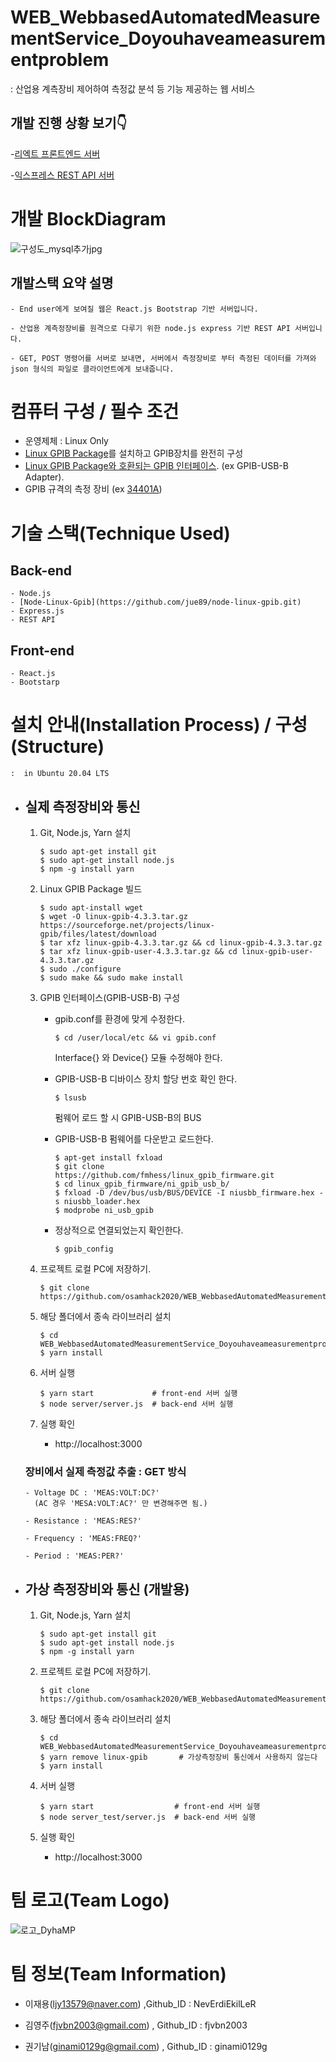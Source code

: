 # WEB_WebbasedAutomatedMeasurementService_Doyouhaveameasurementproblem

: 산업용 계측장비 제어하여 측정값 분석 등 기능 제공하는 웹 서비스

## 개발 진행 상황 보기👇

-[리엑트 프론트엔드 서버 ](https://react-front-server.run.goorm.io/)

-[익스프레스 REST API 서버](https://express-server.run.goorm.io/)

# 개발 BlockDiagram

![구성도_mysql추가jpg](https://user-images.githubusercontent.com/5003195/96605615-609a9200-1331-11eb-9fec-13f98c099167.jpg)

## 개발스택 요약 설명

    - End user에게 보여질 웹은 React.js Bootstrap 기반 서버입니다.

    - 산업용 계측정장비를 원격으로 다루기 위한 node.js express 기반 REST API 서버입니다.

    - GET, POST 명령어를 서버로 보내면, 서버에서 측정장비로 부터 측정된 데이터를 가져와 json 형식의 파일로 클라이언트에게 보내줍니다.

# 컴퓨터 구성 / 필수 조건

- 운영제체 : Linux Only
- [Linux GPIB Package](https://sourceforge.net/projects/linux-gpib/files/linux-gpib%20for%203.x.x%20and%202.6.x%20kernels/4.3.3/)를 설치하고 GPIB장치를 완전히 구성
- [Linux GPIB Package와 호환되는 GPIB 인터페이스](https://linux-gpib.sourceforge.io/doc_html/supported-hardware.html). (ex GPIB-USB-B Adapter).
- GPIB 규격의 측정 장비 (ex [34401A](https://kr.element14.com/productimages/standard/en_GB/1335866-40.jpg))

# 기술 스택(Technique Used)

## Back-end

    - Node.js
    - [Node-Linux-Gpib](https://github.com/jue89/node-linux-gpib.git)
    - Express.js
    - REST API

## Front-end

    - React.js
    - Bootstarp

# 설치 안내(Installation Process) / 구성(Structure)

    :  in Ubuntu 20.04 LTS

- ## 실제 측정장비와 통신

  1. Git, Node.js, Yarn 설치
     ```
     $ sudo apt-get install git
     $ sudo apt-get install node.js
     $ npm -g install yarn
     ```
  2. Linux GPIB Package 빌드
     ```
     $ sudo apt-install wget
     $ wget -O linux-gpib-4.3.3.tar.gz https://sourceforge.net/projects/linux-gpib/files/latest/download
     $ tar xfz linux-gpib-4.3.3.tar.gz && cd linux-gpib-4.3.3.tar.gz
     $ tar xfz linux-gpib-user-4.3.3.tar.gz && cd linux-gpib-user-4.3.3.tar.gz
     $ sudo ./configure
     $ sudo make && sudo make install
     ```
  3. GPIB 인터페이스(GPIB-USB-B) 구성

     - gpib.conf를 환경에 맞게 수정한다.

       ```
       $ cd /user/local/etc && vi gpib.conf
       ```

       Interface{} 와 Device{} 모듈 수정해야 한다.

     - GPIB-USB-B 디바이스 장치 할당 번호 확인 한다.

       ```
       $ lsusb
       ```

       펌웨어 로드 할 시 GPIB-USB-B의 BUS

     - GPIB-USB-B 펌웨어를 다운받고 로드한다.
       ```
       $ apt-get install fxload
       $ git clone https://github.com/fmhess/linux_gpib_firmware.git
       $ cd linux_gpib_firmware/ni_gpib_usb_b/
       $ fxload -D /dev/bus/usb/BUS/DEVICE -I niusbb_firmware.hex -s niusbb_loader.hex
       $ modprobe ni_usb_gpib
       ```
     - 정상적으로 연결되었는지 확인한다.
       ```
       $ gpib_config
       ```

  4. 프로젝트 로컬 PC에 저장하기.

     ```
     $ git clone https://github.com/osamhack2020/WEB_WebbasedAutomatedMeasurementService_Doyouhaveameasurementproblem.git
     ```

  5. 해당 폴더에서 종속 라이브러리 설치
     ```
     $ cd WEB_WebbasedAutomatedMeasurementService_Doyouhaveameasurementproblem
     $ yarn install
     ```
  6. 서버 실행

     ```
     $ yarn start             # front-end 서버 실행
     $ node server/server.js  # back-end 서버 실행
     ```

  7. 실행 확인
     - http://localhost:3000

  ### 장비에서 실제 측정값 추출 : GET 방식

      - Voltage DC : 'MEAS:VOLT:DC?'
        (AC 경우 'MESA:VOLT:AC?' 만 변경해주면 됨.)

      - Resistance : 'MEAS:RES?'

      - Frequency : 'MEAS:FREQ?'

      - Period : 'MEAS:PER?'

- ## 가상 측정장비와 통신 (개발용)

  1. Git, Node.js, Yarn 설치
     ```
     $ sudo apt-get install git
     $ sudo apt-get install node.js
     $ npm -g install yarn
     ```
  2. 프로젝트 로컬 PC에 저장하기.

     ```
     $ git clone https://github.com/osamhack2020/WEB_WebbasedAutomatedMeasurementService_Doyouhaveameasurementproblem.git
     ```

  3. 해당 폴더에서 종속 라이브러리 설치
     ```
     $ cd WEB_WebbasedAutomatedMeasurementService_Doyouhaveameasurementproblem
     $ yarn remove linux-gpib       # 가상측정장비 통신에서 사용하지 않는다
     $ yarn install
     ```
  4. 서버 실행

     ```
     $ yarn start                  # front-end 서버 실행
     $ node server_test/server.js  # back-end 서버 실행
     ```

  5. 실행 확인
     - http://localhost:3000

# 팀 로고(Team Logo)

![로고_DyhaMP](https://user-images.githubusercontent.com/5003195/95662255-8de88280-0b70-11eb-9b0a-c1d85243c82a.jpg)

# 팀 정보(Team Information)

- 이재용(ljy13579@naver.com) ,Github_ID : NevErdiEkilLeR

- 김영주(fjvbn2003@gmail.com) , Github_ID : fjvbn2003

- 권기남(ginami0129g@gmail.com) , Github_ID : ginami0129g
